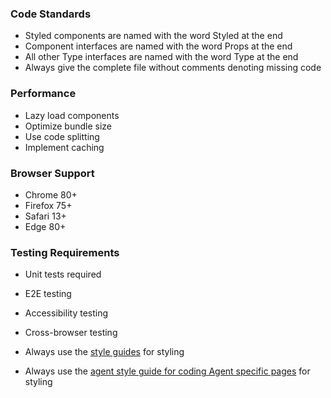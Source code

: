 ### Code Standards
 - Styled components are named with the word Styled at the end
 - Component interfaces are named with the word Props at the end
 - All other Type interfaces are named with the word Type at the end
 - Always give the complete file without comments denoting missing code

### Performance
- Lazy load components
- Optimize bundle size
- Use code splitting
- Implement caching

### Browser Support
- Chrome 80+
- Firefox 75+
- Safari 13+
- Edge 80+

### Testing Requirements
- Unit tests required
- E2E testing
- Accessibility testing
- Cross-browser testing

 - Always use the [style guides](../Josh-AI-Graphic-Designer/style-guide/README.md) for styling
 - Always use the [agent style guide for coding Agent specific pages](../Josh-AI-Graphic-Designer/style-guide/agents-style-guide-README.md) for styling